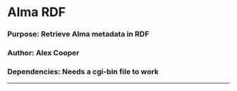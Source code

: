 # Alma RDF
### Purpose: Retrieve Alma metadata in RDF
### Author: Alex Cooper
### Dependencies: Needs a cgi-bin file to work

---

